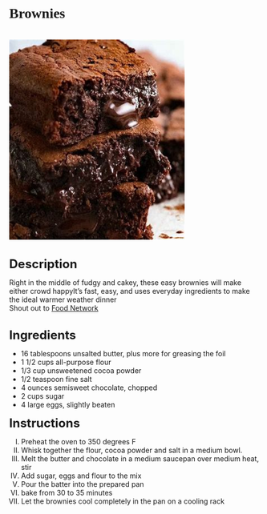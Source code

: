 <html>
<head>
<title> Brownies recipe</title>
</head>
<h1> 
<font face = "Brush Script MT">Brownies </font> 
</h1>
<br/>

<img src = "brownies.jpg" alt = "image of brownies dessert" width = "350" height = "400">
<br/><br/>

<font size = "5"><b>Description</b></font><br/>

<p>
Right in the middle of fudgy and cakey, these easy brownies will make either crowd happyIt’s fast, easy, and uses everyday ingredients to make the ideal warmer weather dinner
<br/>
Shout out to <a href = "https://www.foodnetwork.com/recipes/food-network-kitchen/classic-brownies-3364900"> Food Network </a>
</p>
<br/>
<font size = "5"><b>Ingredients</b></font><br/>

<ul>
<li>16 tablespoons unsalted butter, plus more for greasing the foil  </li>
<li> 1 1/2 cups all-purpose flour  </li>
<li>1/3 cup unsweetened cocoa powder  </li>
<li> 1/2 teaspoon fine salt </li>
<li> 4 ounces semisweet chocolate, chopped  </li>
<li> 2 cups sugar </li>
<li> 4 large eggs, slightly beaten </li>
</ul>

<font size = "5"><b>Instructions</b></font><br/>
<ol type = "I">
<li>Preheat the oven to 350 degrees F  </li>
<li>Whisk together the flour, cocoa powder and salt in a medium bowl.</li>
<li> Melt the butter and chocolate in a medium saucepan over medium heat, stir </li>
<li>Add sugar, eggs and flour to the mix </li>
<li>Pour the batter into the prepared pan </li>
<li>bake from 30 to 35 minutes</li>
<li>Let the brownies cool completely in the pan on a cooling rack </li>


</ol>
</html>
